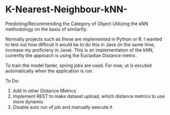 # K-Nearest-Neighbour-kNN-
Predicting/Recommending the Category of Object Utilizing the kNN methodology on the basis of similarity. 

Normally projects such as these are implemented in Python or R. I wanted to test out how difficult it would be to do this in Java 
(in the same time, increase my proficieny in Java). This is an implementation of the kNN, currently the approach is using the Eucladian Distance metric.

To train the model faster, spring jobs are used. For now, ut is excuted automatically when the application is run.

To Do:
1) Add in other Distance Metrics
2) Implement REST to make dataset upload, which distance metrics to use more dynamic
3) Disable auto run of job and manually execute it

